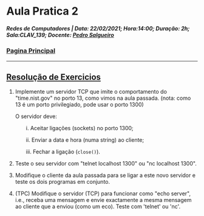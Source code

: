 # Aula Pratica 2  
##### *Redes de Computadores* | **Data:** 22/02/2021; **Hora**:14:00; **Duração**: 2h; **Sala**:CLAV_139; **Docente**: [Pedro Salgueiro](https://github.com/GBarradas/degreeStuff/tree/main/Redes#docentes)  
### [Pagina Principal](../README.md)
 ---    
## [Resolução de Exercicios](https://www.moodle.uevora.pt/2122/mod/page/view.php?id=48802)  

 1. Implemente um servidor TCP que imite o comportamento do "time.nist.gov" no porto 13, como vimos na aula passada. (nota: como 13 é um porto privilegiado, pode usar o porto 1300)

    O servidor deve:

    &emsp;&emsp;i. Aceitar ligações (sockets) no porto 1300;

    &emsp;&emsp;ii. Enviar a data e hora (numa string) ao cliente;

    &emsp;&emsp;iii. Fechar a ligação (`close()`).

1. Teste o seu servidor com "telnet localhost 1300" ou "nc localhost 1300".

2. Modifique o cliente da aula passada para se ligar a este novo servidor e teste os dois programas em conjunto.

3. (TPC) Modifique o servidor (TCP) para funcionar como "echo server", i.e., receba uma mensagem e envie exactamente a mesma mensagem ao cliente que a enviou (como um eco). Teste com 'telnet' ou 'nc'.
